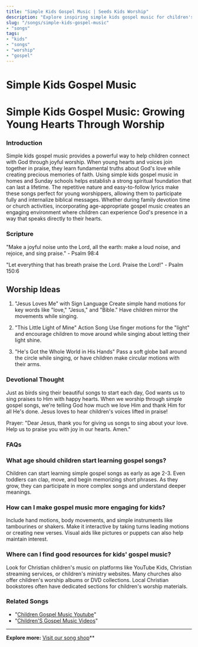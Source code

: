 ```yaml
---
title: "Simple Kids Gospel Music | Seeds Kids Worship"
description: "Explore inspiring simple kids gospel music for children's worship and faith development. Biblical music resources for families and ministry."
slug: "/songs/simple-kids-gospel-music"
- "songs"
tags:
- "kids"
- "songs"
- "worship"
- "gospel"
---
```


# Simple Kids Gospel Music

# Simple Kids Gospel Music: Growing Young Hearts Through Worship

### Introduction
Simple kids gospel music provides a powerful way to help children connect with God through joyful worship. When young hearts and voices join together in praise, they learn fundamental truths about God's love while creating precious memories of faith. Using simple kids gospel music in homes and Sunday schools helps establish a strong spiritual foundation that can last a lifetime. The repetitive nature and easy-to-follow lyrics make these songs perfect for young worshippers, allowing them to participate fully and internalize biblical messages. Whether during family devotion time or church activities, incorporating age-appropriate gospel music creates an engaging environment where children can experience God's presence in a way that speaks directly to their hearts.

### Scripture
"Make a joyful noise unto the Lord, all the earth: make a loud noise, and rejoice, and sing praise." - Psalm 98:4

"Let everything that has breath praise the Lord. Praise the Lord!" - Psalm 150:6

## Worship Ideas
1. "Jesus Loves Me" with Sign Language
Create simple hand motions for key words like "love," "Jesus," and "Bible." Have children mirror the movements while singing.

2. "This Little Light of Mine" Action Song
Use finger motions for the "light" and encourage children to move around while singing about letting their light shine.

3. "He's Got the Whole World in His Hands"
Pass a soft globe ball around the circle while singing, or have children make circular motions with their arms.

### Devotional Thought
Just as birds sing their beautiful songs to start each day, God wants us to sing praises to Him with happy hearts. When we worship through simple gospel songs, we're telling God how much we love Him and thank Him for all He's done. Jesus loves to hear children's voices lifted in praise!

Prayer: "Dear Jesus, thank you for giving us songs to sing about your love. Help us to praise you with joy in our hearts. Amen."

### FAQs

### What age should children start learning gospel songs?
Children can start learning simple gospel songs as early as age 2-3. Even toddlers can clap, move, and begin memorizing short phrases. As they grow, they can participate in more complex songs and understand deeper meanings.

### How can I make gospel music more engaging for kids?
Include hand motions, body movements, and simple instruments like tambourines or shakers. Make it interactive by taking turns leading motions or creating new verses. Visual aids like pictures or puppets can also help maintain interest.

### Where can I find good resources for kids' gospel music?
Look for Christian children's music on platforms like YouTube Kids, Christian streaming services, or children's ministry websites. Many churches also offer children's worship albums or DVD collections. Local Christian bookstores often have dedicated sections for children's worship materials.

### Related Songs

- "[Children Gospel Music Youtube](/songs/children-gospel-music-youtube/)"
- "[Children'S Gospel Music Videos](/songs/children-s-gospel-music-videos/)"

---

**Explore more:** [Visit our song shop](https://seedskidsworship.com/shop)**

<!-- Schema Markup -->
<script type="application/ld+json">
{
  "@context": "https://schema.org",
  "@type": "MusicRecording",
  "name": "Simple Kids Gospel Music",
  "byArtist": {
    "@type": "MusicGroup",
    "name": "Seeds Kids Worship"
  },
  "isFamilyFriendly": true,
  "url": "https://seedskidsworship.com/songs/simple-kids-gospel-music/"
}
</script>